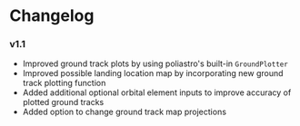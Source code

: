 # Changelog
### v1.1
- Improved ground track plots by using poliastro's built-in `GroundPlotter`
- Improved possible landing location map by incorporating new ground track plotting function
- Added additional optional orbital element inputs to improve accuracy of plotted ground tracks
- Added option to change ground track map projections 